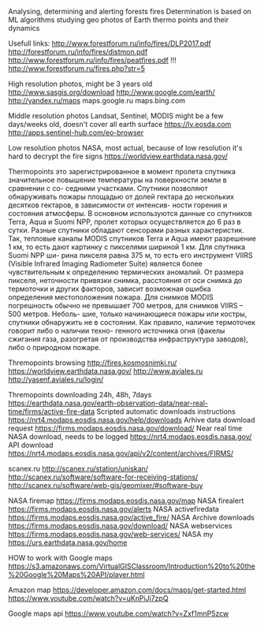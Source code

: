 Analysing, determining and alerting forests fires
Determination is based on ML algorithms studying geo photos of Earth thermo points and their dynamics

Usefull links:
http://www.forestforum.ru/info/fires/DLP2017.pdf
http://forestforum.ru/info/fires/distmon.pdf
http://www.forestforum.ru/info/fires/peatfires.pdf
!!! http://www.forestforum.ru/fires.php?str=5

High resolution photos, might be 3 years old
http://www.sasgis.org/download
http://www.google.com/earth/
http://yandex.ru/maps
maps.google.ru
maps.bing.com 

Middle resolution photos Landsat, Sentinel, MODIS might be a few days/weeks old, doesn't cover all earth surface 
https://lv.eosda.com
http://apps.sentinel-hub.com/eo-browser

Low resolution photos NASA, most actual, because of low resolution it's hard to decrypt the fire signs 
https://worldview.earthdata.nasa.gov/

Thermopoints
это зарегистрированное в момент пролета спутника значительное повышение температуры на поверхности земли в сравнении с со- седними участками. Спутники позволяют обнаруживать пожары площадью от долей гектара до нескольких десятков гектаров, в зависимости от интенсив- ности горения и состояния атмосферы. В основном используются данные со спутников Terra, Aqua и Suomi NPP, пролет которых осуществляется до 6 раз в сутки. Разные спутники обладают сенсорами разных характеристик. Так, тепловые каналы MODIS спутников Terra и Aqua имеют разрешение 1 км, то есть дают картинку с пикселями шириной 1 км. Для спутника Suomi NPP ши- рина пикселя равна 375 м, то есть его инструмент VIIRS (Visible Infrared Imaging Radiometer Suite) является более чувствительным к определению термических аномалий. От размера пикселя, неточности привязки снимка, расстояния от оси снимка до термоточки и других факторов, зависит возможная ошибка определения местоположения пожара. Для снимков MODIS погрешность обычно не превышает 700 метров, для снимков VIIRS – 500 метров. Неболь- шие, только начинающиеся пожары или костры, спутники обнаружить не в состоянии. Как правило, наличие термоточек говорит либо о наличии техно- генного источника огня (факелы сжигания газа, разогретая от производства инфраструктура заводов), либо о природном пожаре.


Thremopoints browsing
http://fires.kosmosnimki.ru/ 
https://worldview.earthdata.nasa.gov/
http://www.aviales.ru
http://yasenf.aviales.ru/login/

Thremopoints downloading 24h, 48h, 7days
https://earthdata.nasa.gov/earth-observation-data/near-real-time/firms/active-fire-data
Scripted automatic downloads instructions
https://nrt4.modaps.eosdis.nasa.gov/help/downloads
Arhive data download request
https://firms.modaps.eosdis.nasa.gov/download/
Near real time NASA download, needs to be logged
https://nrt4.modaps.eosdis.nasa.gov/
API download
https://nrt4.modaps.eosdis.nasa.gov/api/v2/content/archives/FIRMS/


scanex.ru
http://scanex.ru/station/uniskan/
http://scanex.ru/software/software-for-receiving-stations/
http://scanex.ru/software/web-gis/geomixer/#software-buy

NASA firemap
https://firms.modaps.eosdis.nasa.gov/map
NASA firealert
https://firms.modaps.eosdis.nasa.gov/alerts
NASA activefiredata
https://firms.modaps.eosdis.nasa.gov/active_fire/
NASA Archive downloads
https://firms.modaps.eosdis.nasa.gov/download/
NASA webservices
https://firms.modaps.eosdis.nasa.gov/web-services/
NASA my
https://urs.earthdata.nasa.gov/home

HOW to work with Google maps
https://s3.amazonaws.com/VirtualGISClassroom/Introduction%20to%20the%20Google%20Maps%20API/player.html

Amazon map
https://developer.amazon.com/docs/maps/get-started.html
https://www.youtube.com/watch?v=uKnPiJj7zpQ


Google maps api
https://www.youtube.com/watch?v=Zxf1mnP5zcw
